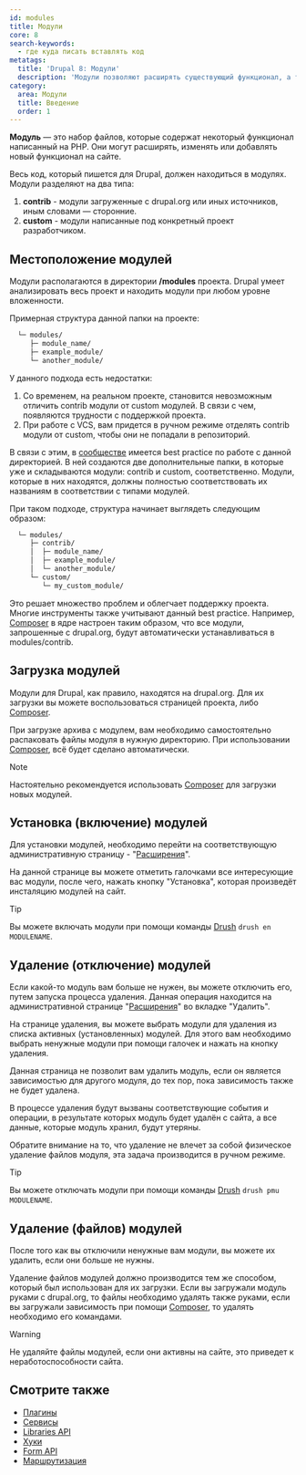 ```yaml
---
id: modules
title: Модули
core: 8
search-keywords:
  - где куда писать вставлять код
metatags:
  title: 'Drupal 8: Модули'
  description: 'Модули позволяют расширять существующий функционал, а также создавать новый.'
category:
  area: Модули
  title: Введение
  order: 1
---
```


**Модуль** — это набор файлов, которые содержат некоторый функционал написанный на PHP. Они могут расширять, изменять или добавлять новый функционал на сайте.

Весь код, который пишется для Drupal, должен находиться в модулях. Модули разделяют на два типа:

1. **contrib** - модули загруженные с drupal.org или иных источников, иным словами — сторонние.
1. **custom** - модули написанные под конкретный проект разработчиком.

## Местоположение модулей

Модули располагаются в директории **/modules** проекта. Drupal умеет анализировать весь проект и находить модули при любом уровне вложенности. 

Примерная структура данной папки на проекте:

```html
  └─ modules/
     ├─ module_name/
     ├─ example_module/
     └─ another_module/
```

У данного подхода есть недостатки:

1. Со временем, на реальном проекте, становится невозможным отличить contrib модули от custom модулей. В связи с чем, появляются трудности с поддержкой проекта.
1. При работе с VCS, вам придется в ручном режиме отделять contrib модули от custom, чтобы они не попадали в репозиторий.

В связи с этим, в [сообществе](../../community/community.md) имеется best practice по работе с данной директорией. В ней создаются две дополнительные папки, в которые уже и складываются модули: contrib и custom, соответственно. Модули, которые в них находятся, должны полностью соответствовать их названиям в соответствии с типами модулей.

При таком подходе, структура начинает выглядеть следующим образом:

```html
  └─ modules/
     ├─ contrib/
     │  ├─ module_name/
     │  ├─ example_module/
     │  └─ another_module/
     └─ custom/
        └─ my_custom_module/
```

Это решает множество проблем и облегчает поддержку проекта. Многие инструменты также учитывают данный best practice. Например, [Composer](../../composer/composer.md) в ядре настроен таким образом, что все модули, запрошенные с drupal.org, будут автоматически устанавливаться в modules/contrib.

## Загрузка модулей

Модули для Drupal, как правило, находятся на drupal.org. Для их загрузки вы можете воспользоваться страницей проекта, либо [Composer](../../composer/composer.md).

При загрузке архива с модулем, вам необходимо самостоятельно распаковать файлы модуля в нужную директорию. При использовании [Composer](../../composer/composer.md), всё будет сделано автоматически.

> [!NOTE]
> Настоятельно рекомендуется использовать [Composer](../../composer/composer.md) для загрузки новых модулей.

## Установка (включение) модулей

Для установки модулей, необходимо перейти на соответствующую административную страницу - "[Расширения](../admin/admin-modules.md)".

На данной странице вы можете отметить галочками все интересующие вас модули, после чего, нажать кнопку "Установка", которая произведёт инсталяцию модулей на сайт.

> [!TIP]
> Вы можете включать модули при помощи команды [Drush](../../drush.md) `drush en MODULENAME`.

## Удаление (отключение) модулей

Если какой-то модуль вам больше не нужен, вы можете отключить его, путем запуска процесса удаления. Данная операция находится на административной странице "[Расширения](../admin/admin-modules.md)" во вкладке "Удалить".

На странице удаления, вы можете выбрать модули для удаления из списка активных (установленных) модулей. Для этого вам необходимо выбрать ненужные модули при помощи галочек и нажать на кнопку удаления.

Данная страница не позволит вам удалить модуль, если он является зависимостью для другого модуля, до тех пор, пока зависимость также не будет удалена.

В процессе удаления будут вызваны соответствующие события и операции, в результате которых модуль будет удалён с сайта, а все данные, которые модуль хранил, будут утеряны.

Обратите внимание на то, что удаление не влечет за собой физическое удаление файлов модуля, эта задача производится в ручном режиме.

> [!TIP]
> Вы можете отключать модули при помощи команды [Drush](../../drush.md) `drush pmu MODULENAME`.

## Удаление (файлов) модулей

После того как вы отключили ненужные вам модули, вы можете их удалить, если они больше не нужны.

Удаление файлов модулей должно производится тем же способом, который был использован для их загрузки. Если вы загружали модуль руками с drupal.org, то файлы необходимо удалять также руками, если вы загружали зависимость при помощи [Composer](../../composer/composer.md), то удалять необходимо его командами.

> [!WARNING]
> Не удаляйте файлы модулей, если они активны на сайте, это приведет к неработоспособности сайта.

## Смотрите также

- [Плагины](../plugins/plugins.md)
- [Сервисы](../services/services.md)
- [Libraries API](../libraries/libraries.md)
- [Хуки](../hooks/hooks.md)
- [Form API](../form-api/form-api.md)
- [Маршрутизация](../routing/routing.md)
